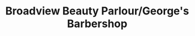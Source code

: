 ---
title: "Broadview Beauty Parlour/George's Barbershop"
url: /toronto/broadview-beauty-parlour-georges-barbershop/
shop: hairdresser
---
